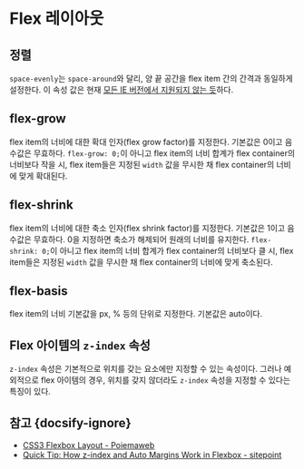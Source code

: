 # Flex 레이아웃

## 정렬

`space-evenly`는 `space-around`와 달리, 양 끝 공간을 flex item 간의 간격과 동일하게 설정한다. 이 속성 값은 현재 [모든 IE 버전에서 지원되지 않는 듯](https://caniuse.com/#feat=justify-content-space-evenly)하다.

## flex-grow

flex item의 너비에 대한 확대 인자(flex grow factor)를 지정한다. 기본값은 0이고 음수값은 무효하다. `flex-grow: 0;`이 아니고 flex item의 너비 합계가 flex container의 너비보다 작을 시, flex item들은 지정된 `width` 값을 무시한 채 flex container의 너비에 맞게 확대된다.

## flex-shrink

flex item의 너비에 대한 축소 인자(flex shrink factor)를 지정한다. 기본값은 1이고 음수값은 무효하다. 0을 지정하면 축소가 해제되어 원래의 너비를 유지한다. `flex-shrink: 0;`이 아니고 flex item의 너비 합계가 flex container의 너비보다 클 시, flex item들은 지정된 `width` 값을 무시한 채 flex container의 너비에 맞게 축소된다.

## flex-basis

flex item의 너비 기본값을 px, % 등의 단위로 지정한다. 기본값은 auto이다.

## Flex 아이템의 `z-index` 속성

`z-index` 속성은 기본적으로 위치를 갖는 요소에만 지정할 수 있는 속성이다. 그러나 예외적으로 flex 아이템의 경우, 위치를 갖지 않더라도 `z-index` 속성을 지정할 수 있다는 특징이 있다.

## 참고 {docsify-ignore}

* [CSS3 Flexbox Layout - Poiemaweb](https://poiemaweb.com/css3-flexbox)
* [Quick Tip: How z-index and Auto Margins Work in Flexbox - sitepoint](https://www.sitepoint.com/quick-tip-how-z-index-and-auto-margins-work-in-flexbox/)
